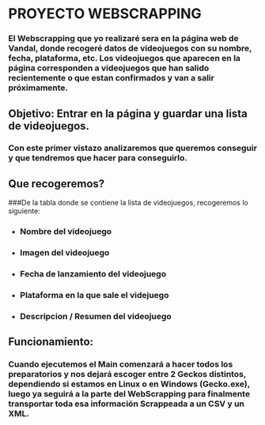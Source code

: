 # PROYECTO WEBSCRAPPING

### El Webscrapping que yo realizaré sera en la página web de Vandal, donde recogeré datos de videojuegos con su nombre, fecha, plataforma, etc. Los videojuegos que aparecen en la página corresponden a videojuegos que han salido recientemente o que estan confirmados y van a salir próximamente.

## Objetivo: Entrar en la página y guardar una lista de videojuegos.

### Con este primer vistazo analizaremos que queremos conseguir y que tendremos que hacer para conseguirlo.

## Que recogeremos?

###De la tabla donde se contiene la lista de videojuegos, recogeremos lo siguiente:

-  ### Nombre del videojuego
-  ### Imagen del videojuego
-  ### Fecha de lanzamiento del videojuego
-  ### Plataforma en la que sale el videjuego
-  ### Descripcion / Resumen del videojuego

## Funcionamiento: 

### Cuando ejecutemos el Main comenzará a hacer todos los preparatorios y nos dejará escoger entre 2 Geckos distintos, dependiendo si estamos en Linux o en Windows (Gecko.exe), luego ya seguirá a la parte del WebScrapping para finalmente transportar toda esa información Scrappeada a un CSV y un XML.
